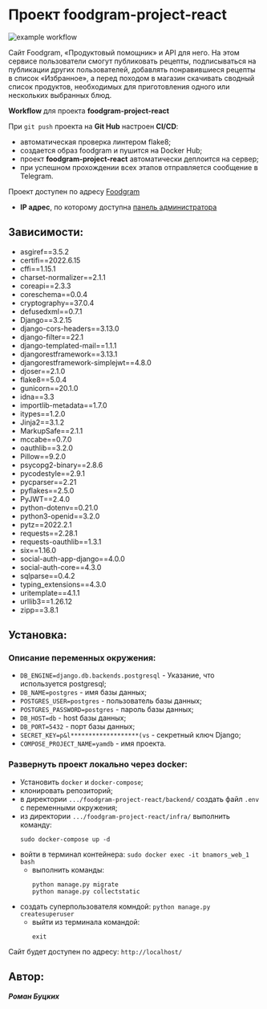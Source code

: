 # Проект foodgram-project-react

![example workflow](https://github.com/BnamoRS/foodgram-project-react/actions/workflows/foodgram_workflow.yml/badge.svg)

Сайт Foodgram, «Продуктовый помощник» и API для него. На этом сервисе пользователи смогут публиковать рецепты, подписываться на публикации других пользователей, добавлять понравившиеся рецепты в список «Избранное», а перед походом в магазин скачивать сводный список продуктов, необходимых для приготовления одного или нескольких выбранных блюд.

**Workflow** для проекта **foodgram-project-react**

При `git push` проекта на **Git Hub** настроен  **CI/CD**:
- автоматическая проверка линтером flake8;
- создается образ foodgram и пушится на Docker Hub;
- проект **foodgram-project-react** автоматически деплоится на сервер;
- при успешном прохождении всех этапов отправляется сообщение в Telegram.


Проект доступен по адресу [Foodgram](http://158.160.11.231/)


- **IP адрес**, по которому доступна [панель администратора](http://158.160.11.231/admin/ "Вход в панель администратора проекта")

   

## Зависимости:

- asgiref==3.5.2
- certifi==2022.6.15
- cffi==1.15.1
- charset-normalizer==2.1.1
- coreapi==2.3.3
- coreschema==0.0.4
- cryptography==37.0.4
- defusedxml==0.7.1
- Django==3.2.15
- django-cors-headers==3.13.0
- django-filter==22.1
- django-templated-mail==1.1.1
- djangorestframework==3.13.1
- djangorestframework-simplejwt==4.8.0
- djoser==2.1.0
- flake8==5.0.4
- gunicorn==20.1.0
- idna==3.3
- importlib-metadata==1.7.0
- itypes==1.2.0
- Jinja2==3.1.2
- MarkupSafe==2.1.1
- mccabe==0.7.0
- oauthlib==3.2.0
- Pillow==9.2.0
- psycopg2-binary==2.8.6
- pycodestyle==2.9.1
- pycparser==2.21
- pyflakes==2.5.0
- PyJWT==2.4.0
- python-dotenv==0.21.0
- python3-openid==3.2.0
- pytz==2022.2.1
- requests==2.28.1
- requests-oauthlib==1.3.1
- six==1.16.0
- social-auth-app-django==4.0.0
- social-auth-core==4.3.0
- sqlparse==0.4.2
- typing_extensions==4.3.0
- uritemplate==4.1.1
- urllib3==1.26.12
- zipp==3.8.1


## Установка:

### Описание переменных окружения:

- `DB_ENGINE=django.db.backends.postgresql` -  Указание, что используется postgresql;
- `DB_NAME=postgres` - имя базы данных;
- `POSTGRES_USER=postgres` - пользователь базы данных;
- `POSTGRES_PASSWORD=postgres` - пароль базы данных;
- `DB_HOST=db` - host базы данных;
- `DB_PORT=5432` - порт базы данных;
- `SECRET_KEY=p&l*******************(vs` - секретный ключ Django;
- `COMPOSE_PROJECT_NAME=yamdb` - имя проекта.

### Развернуть проект локально через docker:

- Установить `docker` и `docker-compose`;
- клонировать репозиторий;
- в директории  `.../foodgram-project-react/backend/` создать файл `.env` с переменными окружения;
- из директории `.../foodgram-project-react/infra/` выполнить команду:
	```
	sudo docker-compose up -d
	```
- войти в терминал контейнера:
		`sudo docker exec -it bnamors_web_1 bash`
	- выполнить команды:
		```
		python manage.py migrate
		python manage.py collectstatic
        ```
- создать суперпользователя комндой:
		```
		python manage.py createsuperuser
		```
	- выйти из терминала командой:
		```
		exit
		```

Сайт будет доступен по адресу: `http://localhost/`

## Автор:

***Роман Буцких***
